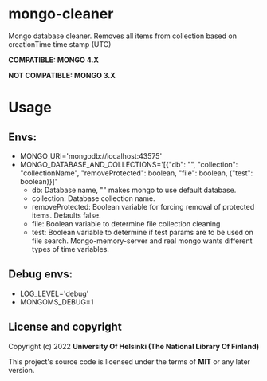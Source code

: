 # mongo-cleaner

Mongo database cleaner. Removes all items from collection based on creationTime time stamp (UTC)

**COMPATIBLE: MONGO 4.X**

**NOT COMPATIBLE: MONGO 3.X**

# Usage

## Envs:
* MONGO_URI='mongodb://localhost:43575'
* MONGO_DATABASE_AND_COLLECTIONS='[{"db": "", "collection": "collectionName", "removeProtected": boolean, "file": boolean, ("test": boolean)}]'
  * db: Database name, "" makes mongo to use default database.
  * collection: Database collection name.
  * removeProtected: Boolean variable for forcing removal of protected items. Defaults false.
  * file: Boolean variable to determine file collection cleaning
  * test: Boolean variable to determine if test params are to be used on file search. Mongo-memory-server and real mongo wants different types of time variables.

## Debug envs:
* LOG_LEVEL='debug'
* MONGOMS_DEBUG=1

## License and copyright

Copyright (c) 2022 **University Of Helsinki (The National Library Of Finland)**

This project's source code is licensed under the terms of **MIT** or any later version.